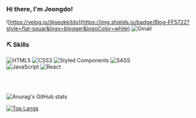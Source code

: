 
  
### Hi there, I'm Jeongdo!

  
![https://velog.io/@seokkitdo](https://img.shields.io/badge/Blog-FF5722?style=flat-squar&logo=blogger&logoColor=white)  ![Gmail](https://img.shields.io/badge/sjd12329@gamil.com-D14836?style=flat-squar&logo=gmail&logoColor=white)


### ⛏ Skills

![HTML5](https://img.shields.io/badge/html5-%23E34F26.svg?style=for-the-badge&logo=html5&logoColor=white)
![CSS3](https://img.shields.io/badge/css3-%231572B6.svg?style=for-the-badge&logo=css3&logoColor=white)
![Styled Components](https://img.shields.io/badge/styled--components-DB7093?style=for-the-badge&logo=styled-components&logoColor=white)
![SASS](https://img.shields.io/badge/SASS-hotpink.svg?style=for-the-badge&logo=SASS&logoColor=white)
<br>
![JavaScript](https://img.shields.io/badge/javascript-%23323330.svg?style=for-the-badge&logo=javascript&logoColor=%23F7DF1E)
![React](https://img.shields.io/badge/react-%2320232a.svg?style=for-the-badge&logo=react&logoColor=%2361DAFB)

<br>
<br>


![Anurag's GitHub stats](https://github-readme-stats.vercel.app/api?username=Seokkitdo&theme=buefy&show_icons=true)

[![Top Langs](https://github-readme-stats.vercel.app/api/top-langs/?username=anuraghazra&layout=compact&exclude_repo=java-tutorial,anuraghazra.github.io)](https://github.com/anuraghazra/github-readme-stats)
  


<!--
**Seokkitdo/Seokkitdo** is a ✨ _special_ ✨ repository because its `README.md` (this file) appears on your GitHub profile.

Here are some ideas to get you started:

- 🔭 I’m currently working on ...
- 🌱 I’m currently learning ...
- 👯 I’m looking to collaborate on ...
- 🤔 I’m looking for help with ...
- 💬 Ask me about ...
- 📫 How to reach me: ...
- 😄 Pronouns: ...
- ⚡ Fun fact: ...
-->
